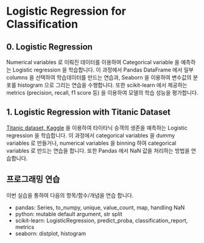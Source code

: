 # Logistic Regression for Classification

## 0. Logistic Regression

Numerical variables 로 이뤄진 데이터를 이용하여 Categorical variable 을 예측하는 Logistic regression 을 학습합니다. 이 과정에서 Pandas DataFrame 에서 일부 columns 을 선택하여 학습데이터를 만드는 연습과, Seaborn 을 이용하여 변수값의 분포를 histogram 으로 그리는 연습을 수행합니다. 또한 scikit-learn 에서 제공하는 metrics (precision, recall, f1 score 등) 을 이용하여 모델의 학습 성능을 평가합니다.

## 1. Logistic Regression with Titanic Dataset

[Titanic dataset, Kaggle](https://www.kaggle.com/c/titanic) 을 이용하여 타이타닉 승객의 생존을 예측하는 Logistic regression 을 학습합니다. 이 과정에서 categorical variables 을 dummy variables 로 만들거나, numerical variables 을 binning 하여 categorical variables 로 만드는 연습을 합니다. 또한 Pandas 에서 NaN 값을 처리하는 방법을 연습합니다.


## 프로그래밍 연습

이번 실습을 통하여 다음의 항목/함수/개념을 연습 합니다.

- pandas: Series, to_numpy, unique, value_count, map, handling NaN
- python: mutable default argument, str split
- scikit-learn: LogisticRegression, predict_proba, classification_report, metrics
- seaborn: distplot, histogram
